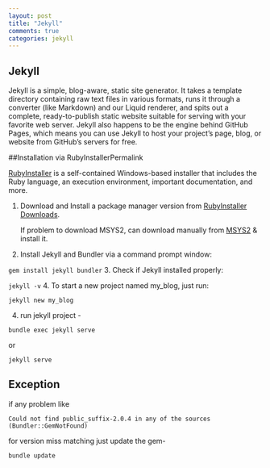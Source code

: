 ```yaml
---
layout: post
title: "Jekyll"
comments: true
categories: jekyll
---
```


## Jekyll
Jekyll is a simple, blog-aware, static site generator. It takes a template directory containing raw text files in various formats, runs it through a converter (like Markdown) and our Liquid renderer, and spits out a complete, ready-to-publish static website suitable for serving with your favorite web server. Jekyll also happens to be the engine behind GitHub Pages, which means you can use Jekyll to host your project’s page, blog, or website from GitHub’s servers for free.

##Installation via RubyInstallerPermalink

[RubyInstaller](https://rubyinstaller.org/) is a self-contained Windows-based installer that includes the Ruby language, an execution environment, important documentation, and more.

1. Download and Install a package manager version from [RubyInstaller Downloads](https://rubyinstaller.org/downloads/).
    
    If problem to download MSYS2, can download manually from [MSYS2](https://sourceforge.net/projects/msys2/files/Base/x86_64/msys2-x86_64-20161025.exe/download) & install it.
2. Install Jekyll and Bundler via a command prompt window: 

```gem install jekyll bundler```
3. Check if Jekyll installed properly: 

```jekyll -v```
4. To start a new project named my_blog, just run:
   
   ```jekyll new my_blog```
   
4. run jekyll project -
```
bundle exec jekyll serve
```
or
```
jekyll serve
```

## Exception
if any problem like 
```
Could not find public_suffix-2.0.4 in any of the sources (Bundler::GemNotFound)
```
for version miss matching just update the gem-
```
bundle update
```